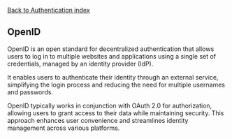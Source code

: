 [Back to Authentication index](06-authentication.md)

## OpenID

OpenID is an open standard for decentralized authentication that allows users to log in to multiple websites and applications using a single set of credentials, managed by an identity provider (IdP).

It enables users to authenticate their identity through an external service, simplifying the login process and reducing the need for multiple usernames and passwords.

OpenID typically works in conjunction with OAuth 2.0 for authorization, allowing users to grant access to their data while maintaining security. This approach enhances user convenience and streamlines identity management across various platforms.